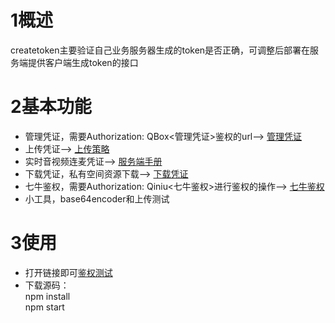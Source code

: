 # 1概述  
createtoken主要验证自己业务服务器生成的token是否正确，可调整后部署在服务端提供客户端生成token的接口  
# 2基本功能  
- 管理凭证，需要Authorization: QBox<管理凭证>鉴权的url-->&nbsp;<a href="https://developer.qiniu.com/kodo/manual/1201/access-token">管理凭证</a>  
- 上传凭证-->&nbsp;<a href="https://developer.qiniu.com/kodo/manual/1206/put-policy">上传策略</a>  
- 实时音视频连麦凭证-->&nbsp;<a href="https://developer.qiniu.io/rtn/sdk/4538/server-api-reference#5">服务端手册</a>  
- 下载凭证，私有空间资源下载-->&nbsp;<a href="https://developer.qiniu.com/kodo/manual/1202/download-token">下载凭证</a>  
- 七牛鉴权，需要Authorization: Qiniu<七牛鉴权>进行鉴权的操作-->&nbsp;<a href="https://developer.qiniu.com/dora/kb/3702/QiniuToken">七牛鉴权</a>  
- 小工具，base64encoder和上传测试  

# 3使用  
- 打开链接即可[鉴权测试](qntoken.ijemy.com)  
- 下载源码：  
	npm install  
	npm start
